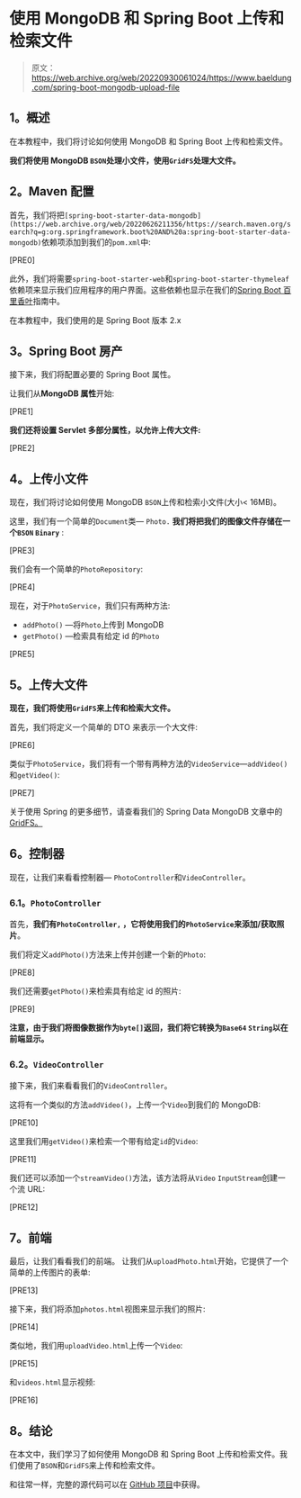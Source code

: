 # 使用 MongoDB 和 Spring Boot 上传和检索文件

> 原文：<https://web.archive.org/web/20220930061024/https://www.baeldung.com/spring-boot-mongodb-upload-file>

## **1。概述**

在本教程中，我们将讨论如何使用 MongoDB 和 Spring Boot 上传和检索文件。

**我们将使用 MongoDB `BSON`处理小文件，使用`GridFS`处理大文件。**

## **2。Maven 配置**

首先，我们将把`[spring-boot-starter-data-mongodb](https://web.archive.org/web/20220626211356/https://search.maven.org/search?q=g:org.springframework.boot%20AND%20a:spring-boot-starter-data-mongodb)`依赖项添加到我们的`pom.xml`中:

[PRE0]

此外，我们将需要`spring-boot-starter-web`和`spring-boot-starter-thymeleaf`依赖项来显示我们应用程序的用户界面。这些依赖也显示在我们的[Spring Boot 百里香叶](/web/20220626211356/https://www.baeldung.com/spring-boot-crud-thymeleaf)指南中。

在本教程中，我们使用的是 Spring Boot 版本 2.x

## **3。Spring Boot 房产**

接下来，我们将配置必要的 Spring Boot 属性。

让我们从**MongoDB 属性**开始:

[PRE1]

**我们还将设置 Servlet 多部分属性，以允许上传大文件:**

[PRE2]

## **4。上传小文件**

现在，我们将讨论如何使用 MongoDB `BSON`上传和检索小文件(大小< 16MB)。

这里，我们有一个简单的`Document`类— `Photo.` **我们将把我们的图像文件存储在一个`BSON` `Binary`** :

[PRE3]

我们会有一个简单的`PhotoRepository`:

[PRE4]

现在，对于`PhotoService`，我们只有两种方法:

*   `addPhoto()` —将`Photo`上传到 MongoDB
*   `getPhoto()` —检索具有给定 id 的`Photo`

[PRE5]

## **5。上传大文件**

**现在，我们将使用`GridFS`来上传和检索大文件。**

首先，我们将定义一个简单的 DTO 来表示一个大文件:

[PRE6]

类似于`PhotoService`，我们将有一个带有两种方法的`VideoService`—`addVideo()`和`getVideo()`:

[PRE7]

关于使用 Spring 的更多细节，请查看我们的 Spring Data MongoDB 文章中的 [GridFS。](/web/20220626211356/https://www.baeldung.com/spring-data-mongodb-gridfs)

## **6。控制器**

现在，让我们来看看控制器— `PhotoController`和`VideoController`。

### **6.1。`PhotoController`**

首先，**我们有`PhotoController,` ，它将使用我们的`PhotoService`来添加/获取照片**。

我们将定义`addPhoto()`方法来上传并创建一个新的`Photo`:

[PRE8]

我们还需要`getPhoto()`来检索具有给定 id 的照片:

[PRE9]

**注意，由于我们将图像数据作为`byte[]`返回，我们将它转换为`Base64` `String`以在前端显示。**

### **6.2。`VideoController`**

接下来，我们来看看我们的`VideoController`。

这将有一个类似的方法`addVideo()`，上传一个`Video`到我们的 MongoDB:

[PRE10]

这里我们用`getVideo()`来检索一个带有给定`id`的`Video`:

[PRE11]

我们还可以添加一个`streamVideo()`方法，该方法将从`Video` `InputStream`创建一个流 URL:

[PRE12]

## **7。前端**

最后，让我们看看我们的前端。
让我们从`uploadPhoto.html`开始，它提供了一个简单的上传图片的表单:

[PRE13]

接下来，我们将添加`photos.html`视图来显示我们的照片:

[PRE14]

类似地，我们用`uploadVideo.html`上传一个`Video`:

[PRE15]

和`videos.html`显示视频:

[PRE16]

## **8。结论**

在本文中，我们学习了如何使用 MongoDB 和 Spring Boot 上传和检索文件。我们使用了`BSON`和`GridFS`来上传和检索文件。

和往常一样，完整的源代码可以在 [GitHub 项目](https://web.archive.org/web/20220626211356/https://github.com/eugenp/tutorials/tree/master/persistence-modules/spring-boot-persistence-mongodb)中获得。